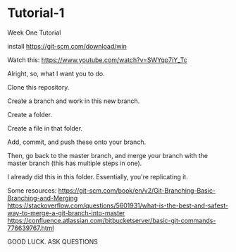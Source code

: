 # Tutorial-1
Week One Tutorial

install https://git-scm.com/download/win

Watch this: https://www.youtube.com/watch?v=SWYqp7iY_Tc

Alright, so, what I want you to do.

Clone this repository. 

Create a branch and work in this new branch. 

Create a folder.

Create a file in that folder. 

Add, commit, and push these onto your branch. 

Then, go back to the master branch, and merge your branch with the master branch (this has multiple steps in one). 

I already did this in this folder. Essentially, you're replicating it. 

Some resources: https://git-scm.com/book/en/v2/Git-Branching-Basic-Branching-and-Merging
https://stackoverflow.com/questions/5601931/what-is-the-best-and-safest-way-to-merge-a-git-branch-into-master
https://confluence.atlassian.com/bitbucketserver/basic-git-commands-776639767.html

GOOD LUCK. ASK QUESTIONS
